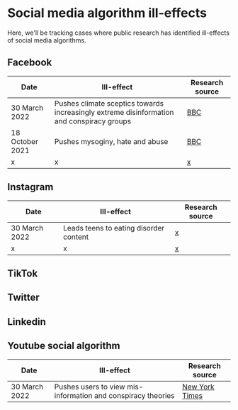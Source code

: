 # Social media algorithm ill-effects 

Here, we'll be tracking cases where public research has identified ill-effects of social media algorithms. 



## Facebook

| Date | Ill-effect | Research source |
|---|---|---|
| 30 March 2022 | Pushes climate sceptics towards increasingly extreme disinformation and conspiracy groups | [BBC](https://www.bbc.com/news/technology-60905348)  | 
| 18 October 2021 | Pushes mysoginy, hate and abuse | [BBC](https://www.bbc.com/news/uk-58924168)  |
| x | x | [x](x)  |


## Instagram
| Date | Ill-effect | Research source |
|---|---|---|
| 30 March 2022 | Leads teens to eating disorder content | [x](x)  | 
| x | x | [x](x)  |

## TikTok



## Twitter


## Linkedin


## Youtube social algorithm
| Date | Ill-effect | Research source |
|---|---|---|
| 30 March 2022 | Pushes users to view mis-information and conspiracy theories | [New York Times](https://www.nytimes.com/2020/04/16/podcasts/rabbit-hole-internet-youtube-virus.html)  | 



